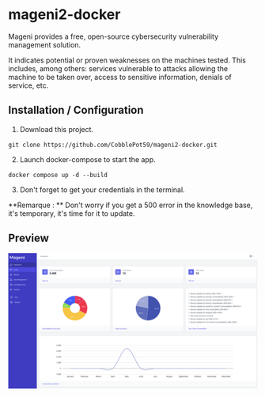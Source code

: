 # mageni2-docker
Mageni provides a free, open-source cybersecurity vulnerability management solution.

It indicates potential or proven weaknesses on the machines tested. This includes, among others: services vulnerable to attacks allowing the machine to be taken over, access to sensitive information, denials of service, etc.

## Installation / Configuration
1) Download this project.
```
git clone https://github.com/CobblePot59/mageni2-docker.git
```
2) Launch docker-compose to start the app.
```
docker compose up -d --build
```
3) Don't forget to get your credentials in the terminal.

**Remarque : ** Don't worry if you get a 500 error in the knowledge base, it's temporary, it's time for it to update.

## Preview
![alt text](https://raw.githubusercontent.com/CobblePot59/mageni2-docker/main/mageni2.png)
